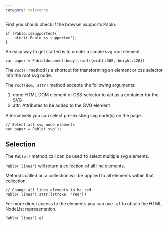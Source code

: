 ```yaml
---
category: reference
---
```

   
First you should check if the browser supports Pablo.

    if (Pablo.isSupported){
        alert('Pablo is supported');
    }

An easy way to get started is to create a simple svg root element.

    var paper = Pablo(document.body).root({width:300, height:420})

The `root()` method is a shortcut for transforming an element or css 
selector into the root svg node.

The `root(dom, attr)` method accepts the following arguments:

1. dom: HTML DOM element or CSS selector to act as a container for the SVG
2. attr: Attributes to be added to the SVG element

Alternatively you can select pre-existing svg node(s) on the page.
    
    // Select all svg node elements
    var paper = Pablo('svg');

Selection
---------

The `Pablo()` method call can be used to select multiple svg elements.

`Pablo('lines')` will return a collection of all line elements.

Methods called on a collection will be applied to all elements within that 
collection.

    // Change all lines elements to be red
    Pablo('lines').attr({stroke: 'red'})

For more direct access to the elements you can use `.el` to obtain the 
HTML NodeList representation.

    Pablo('lines').el